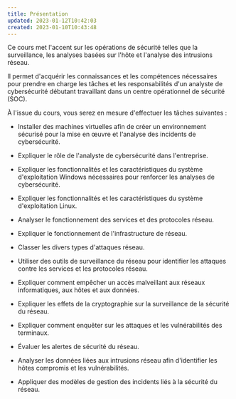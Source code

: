 ```yaml
---
title: Présentation
updated: 2023-01-12T10:42:03
created: 2023-01-10T10:43:48
---
```


Ce cours met l'accent sur les opérations de sécurité telles que la surveillance, les analyses basées sur l'hôte et l'analyse des intrusions réseau.

Il permet d'acquérir les connaissances et les compétences nécessaires pour prendre en charge les tâches et les responsabilités d'un analyste de cybersécurité débutant travaillant dans un centre opérationnel de sécurité (SOC).

À l'issue du cours, vous serez en mesure d'effectuer les tâches suivantes :

- Installer des machines virtuelles afin de créer un environnement sécurisé pour la mise en œuvre et l'analyse des incidents de cybersécurité.

- Expliquer le rôle de l'analyste de cybersécurité dans l'entreprise.

- Expliquer les fonctionnalités et les caractéristiques du système d'exploitation Windows nécessaires pour renforcer les analyses de cybersécurité.

- Expliquer les fonctionnalités et les caractéristiques du système d'exploitation Linux.

- Analyser le fonctionnement des services et des protocoles réseau.

- Expliquer le fonctionnement de l'infrastructure de réseau.

- Classer les divers types d'attaques réseau.

- Utiliser des outils de surveillance du réseau pour identifier les attaques contre les services et les protocoles réseau.

- Expliquer comment empêcher un accès malveillant aux réseaux informatiques, aux hôtes et aux données.

- Expliquer les effets de la cryptographie sur la surveillance de la sécurité du réseau.

- Expliquer comment enquêter sur les attaques et les vulnérabilités des terminaux.

- Évaluer les alertes de sécurité du réseau.

- Analyser les données liées aux intrusions réseau afin d'identifier les hôtes compromis et les vulnérabilités.

- Appliquer des modèles de gestion des incidents liés à la sécurité du réseau.

